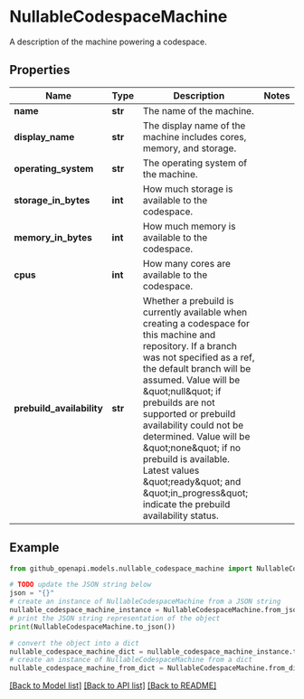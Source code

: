 # NullableCodespaceMachine

A description of the machine powering a codespace.

## Properties

Name | Type | Description | Notes
------------ | ------------- | ------------- | -------------
**name** | **str** | The name of the machine. | 
**display_name** | **str** | The display name of the machine includes cores, memory, and storage. | 
**operating_system** | **str** | The operating system of the machine. | 
**storage_in_bytes** | **int** | How much storage is available to the codespace. | 
**memory_in_bytes** | **int** | How much memory is available to the codespace. | 
**cpus** | **int** | How many cores are available to the codespace. | 
**prebuild_availability** | **str** | Whether a prebuild is currently available when creating a codespace for this machine and repository. If a branch was not specified as a ref, the default branch will be assumed. Value will be \&quot;null\&quot; if prebuilds are not supported or prebuild availability could not be determined. Value will be \&quot;none\&quot; if no prebuild is available. Latest values \&quot;ready\&quot; and \&quot;in_progress\&quot; indicate the prebuild availability status. | 

## Example

```python
from github_openapi.models.nullable_codespace_machine import NullableCodespaceMachine

# TODO update the JSON string below
json = "{}"
# create an instance of NullableCodespaceMachine from a JSON string
nullable_codespace_machine_instance = NullableCodespaceMachine.from_json(json)
# print the JSON string representation of the object
print(NullableCodespaceMachine.to_json())

# convert the object into a dict
nullable_codespace_machine_dict = nullable_codespace_machine_instance.to_dict()
# create an instance of NullableCodespaceMachine from a dict
nullable_codespace_machine_from_dict = NullableCodespaceMachine.from_dict(nullable_codespace_machine_dict)
```
[[Back to Model list]](../README.md#documentation-for-models) [[Back to API list]](../README.md#documentation-for-api-endpoints) [[Back to README]](../README.md)


